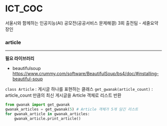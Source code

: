 # ICT_COC
서울시와 함께하는 인공지능(AI) 공모전(공공서비스 문제해결) 3회 출전팀 - 세줄요약장인


### article
------
**필요 라이브러리**
* beautifulsoup https://www.crummy.com/software/BeautifulSoup/bs4/doc/#installing-beautiful-soup

`class Article` : 게시글 하나를 표현하는 클래스
`get_gwanak(article_count)` : article_count 만큼의 최신 게시글을 Article 객체로 리스트 반환

```python
from gwanak import get_gwanak
gwanak_articles = get_gwanak(5) # Article 객체가 5개 담긴 리스트
for gwanak_article in gwanak_articles:
    gwanak_article.print_article()  
```
